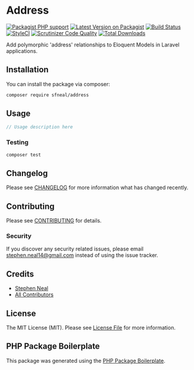 # Address

[![Packagist PHP support](https://img.shields.io/packagist/php-v/sfneal/address)](https://packagist.org/packages/sfneal/address)
[![Latest Version on Packagist](https://img.shields.io/packagist/v/sfneal/address.svg?style=flat-square)](https://packagist.org/packages/sfneal/address)
[![Build Status](https://travis-ci.com/sfneal/address.svg?branch=master&style=flat-square)](https://travis-ci.com/sfneal/address)
[![StyleCI](https://github.styleci.io/repos/307752512/shield?branch=master)](https://github.styleci.io/repos/307752512?branch=master)
[![Scrutinizer Code Quality](https://scrutinizer-ci.com/g/sfneal/address/badges/quality-score.png?b=master)](https://scrutinizer-ci.com/g/sfneal/address/?branch=master)
[![Total Downloads](https://img.shields.io/packagist/dt/sfneal/address.svg?style=flat-square)](https://packagist.org/packages/sfneal/address)

Add polymorphic 'address' relationships to Eloquent Models in Laravel applications.

## Installation

You can install the package via composer:

```bash
composer require sfneal/address
```

## Usage

``` php
// Usage description here
```

### Testing

``` bash
composer test
```

## Changelog

Please see [CHANGELOG](CHANGELOG.md) for more information what has changed recently.

## Contributing

Please see [CONTRIBUTING](CONTRIBUTING.md) for details.

### Security

If you discover any security related issues, please email stephen.neal14@gmail.com instead of using the issue tracker.

## Credits

- [Stephen Neal](https://github.com/sfneal)
- [All Contributors](../../contributors)

## License

The MIT License (MIT). Please see [License File](LICENSE.md) for more information.

## PHP Package Boilerplate

This package was generated using the [PHP Package Boilerplate](https://laravelpackageboilerplate.com).
